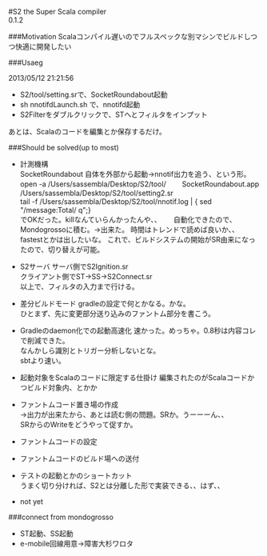 #S2
the Super Scala compiler  
0.1.2

###Motivation
Scalaコンパイル遅いのでフルスペックな別マシンでビルドしつつ快適に開発したい

###Usaeg

2013/05/12 21:21:56

* S2/tool/setting.srで、SocketRoundabout起動
* sh nnotifdLaunch.sh で、nnotifd起動
* S2Filterをダブルクリックで、STへとフィルタをインプット

あとは、Scalaのコードを編集とか保存するだけ。

###Should be solved(up to most)
* 計測機構  
	SocketRoundabout 自体を外部から起動→nnotif出力を追う、という形。
	open -a /Users/sassembla/Desktop/S2/tool/　　	SocketRoundabout.app /Users/sassembla/Desktop/S2/tool/setting2.sr  
	tail -f /Users/sassembla/Desktop/S2/tool/nnotif.log | { sed "/message:Total/ q";}  
	でOKだった。killなんていらんかったんや、、　　
	自動化できたので、Mondogrossoに積む。→出来た。
	時間はトレンドで読めば良いか、、fastestとかは出したいな。
	これで、ビルドシステムの開始がSR由来になったので、切り替えが可能。
	
* S2サーバ
	サーバ側でS2Ignition.sr  
	クライアント側でST->SS->S2Connect.sr  
	以上で、フィルタの入力まで行ける。
	
* 差分ビルドモード
	gradleの設定で何とかなる。かな。  
	ひとまず、先に変更部分送り込みのファントム部分を書こう。
	
* Gradleのdaemon化での起動高速化
	速かった。めっちゃ。0.8秒は内容コレで削減できた。  
	なんかしら識別とトリガー分析しないとな。  
	sbtより速い。
	
* 起動対象をScalaのコードに限定する仕掛け
	編集されたのがScalaコードかつビルド対象内、とかか
	
* ファントムコード置き場の作成  
	→出力が出来たから、あとは読む側の問題。SRか。うーーーん、、  
	SRからのWriteをどうやって促すか。
	
* ファントムコードの設定
* ファントムコードのビルド場への送付
* テストの起動とかのショートカット  
	うまく切り分ければ、S2とは分離した形で実装できる、、はず、、
* not yet


###connect from mondogrosso
* ST起動、SS起動
* e-mobile回線用意→障害大杉ワロタ